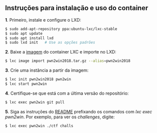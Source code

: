 ## Instruções para instalação e uso do container

**1**. Primeiro, instale e configure o LXD:

```bash
$ sudo add-apt-repository ppa:ubuntu-lxc/lxc-stable
$ sudo apt update
$ sudo apt install lxd
$ sudo lxd init   # Use as opções padrões
```  

**2**. Baixe a [imagem](https://static.pwn2win.party/pwn2win2018.tar.gz) do container LXC e importe no LXD:

```bash
$ lxc image import pwn2win2018.tar.gz --alias=pwn2win2018
```

**3**. Crie uma instância a partir da imagem:

```bash
$ lxc init pwn2win2018 pwn2win
$ lxc start pwn2win
```
**4**. Certifique-se que está com a última versão do repositório:

```bash
$ lxc exec pwn2win git pull
```

**5**. Siga as instruções do [README](https://github.com/pwn2winctf/2018/blob/master/README.pt.md) prefixando os comandos com *lxc exec pwn2win*. Por exemplo, para ver os *challenges*, digite:
```bash
$ lxc exec pwn2win ./ctf challs
```
